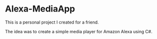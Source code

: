 # Alexa-MediaApp

This is a personal project I created for a friend. 

The idea was to create a simple media player for Amazon Alexa using C#. 
